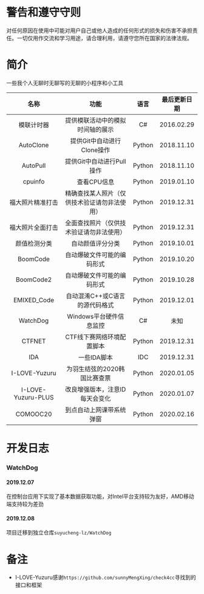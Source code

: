 # 警告和遵守守则

对任何原因在使用中可能对用户自己或他人造成的任何形式的损失和伤害不承担责任。一切仅用作交流和学习用途，请合理利用，请遵守您所在国家的法律法规。

# 简介

一些我个人无聊时无聊写的无聊的小程序和小工具

|        名称        |                     功能                     |  语言  | 最后更新日期 |
| :----------------: | :------------------------------------------: | :----: | :----------: |
|     模联计时器     |       提供模联活动中的模拟时间轴的展示       |   C#   |  2016.02.29  |
|     AutoClone      |          提供Git中自动进行Clone操作          | Python |  2018.11.10  |
|      AutoPull      |          提供Git中自动进行Pull操作           | Python |  2018.11.10  |
|      cpuinfo       |                 查看CPU信息                  | Python |  2019.01.10  |
|  福大照片精准打击  | 精确查找某人照片（仅供技术验证请勿非法使用） | Python |  2019.12.31  |
|  福大照片全面打击  |   全面查找照片（仅供技术验证请勿非法使用）   | Python |  2019.12.31  |
|    颜值检测分类    |               自动颜值评分分类               | Python |  2019.10.01  |
|      BoomCode      |          自动爆破文件可能的编码形式          | Python |  2019.10.20  |
|     BoomCode2      |          自动爆破文件可能的编码形式          | Python |  2019.10.28  |
|    EMIXED_Code     |        自动混淆C++或C语言的源代码格式        | Python |  2019.12.01  |
|      WatchDog      |           Windows平台硬件信息监控            |   C#   |     未知     |
|       CTFNET       |          CTF线下赛网络环境配置脚本           | Python |  2019.12.31  |
|        IDA         |                 一些IDA脚本                  |  IDC   |  2019.12.31  |
|   I-LOVE-Yuzuru    |         为羽生结弦的2020韩国比赛查票         | Python |  2020.01.05  |
| I-LOVE-Yuzuru-PLUS |        改良增强版本，注意ID每天会变化        | Python |  2020.01.07  |
|      COMOOC20      |           到点自动上网课带系统弹窗           | Python |  2020.02.16  |

# 开发日志

### WatchDog

#### 2019.12.07

在控制台应用下实现了基本数据获取功能，对Intel平台支持较为友好，AMD移动端支持较为差劲

#### 2019.12.08

项目迁移到独立仓库`suyucheng-lz/WatchDog`

# 备注

- I-LOVE-Yuzuru感谢`https://github.com/sunnyMengXing/check4cc`寻找到的接口和框架